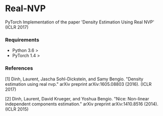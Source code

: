 # Real-NVP
PyTorch Implementation of the paper 'Density Estimation Using Real NVP' (ICLR 2017)

### Requirements
* Python 3.6 >
* PyTorch 1.4 >

### References
[1] Dinh, Laurent, Jascha Sohl-Dickstein, and Samy Bengio. "Density estimation using real nvp." arXiv preprint arXiv:1605.08803 (2016). (ICLR 2017)

[2] Dinh, Laurent, David Krueger, and Yoshua Bengio. "Nice: Non-linear independent components estimation." arXiv preprint arXiv:1410.8516 (2014). (ICLR 2015)

